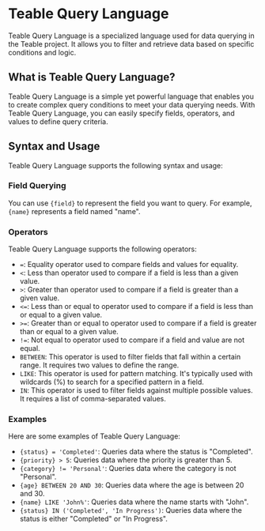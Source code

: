 # Teable Query Language

Teable Query Language is a specialized language used for data querying in the Teable project. It allows you to filter and retrieve data based on specific conditions and logic.

## What is Teable Query Language?

Teable Query Language is a simple yet powerful language that enables you to create complex query conditions to meet your data querying needs. With Teable Query Language, you can easily specify fields, operators, and values to define query criteria.

## Syntax and Usage

Teable Query Language supports the following syntax and usage:

### Field Querying

You can use `{field}` to represent the field you want to query. For example, `{name}` represents a field named "name".

### Operators

Teable Query Language supports the following operators:

- `=`: Equality operator used to compare fields and values for equality.
- `<`: Less than operator used to compare if a field is less than a given value.
- `>`: Greater than operator used to compare if a field is greater than a given value.
- `<=`: Less than or equal to operator used to compare if a field is less than or equal to a given value.
- `>=`: Greater than or equal to operator used to compare if a field is greater than or equal to a given value.
- `!=`: Not equal to operator used to compare if a field and value are not equal.
- `BETWEEN`: This operator is used to filter fields that fall within a certain range. It requires two values to define the range.
- `LIKE`: This operator is used for pattern matching. It's typically used with wildcards (%) to search for a specified pattern in a field.
- `IN`: This operator is used to filter fields against multiple possible values. It requires a list of comma-separated values.

### Examples

Here are some examples of Teable Query Language:

- `{status} = 'Completed'`: Queries data where the status is "Completed".
- `{priority} > 5`: Queries data where the priority is greater than 5.
- `{category} != 'Personal'`: Queries data where the category is not "Personal".
- `{age} BETWEEN 20 AND 30`: Queries data where the age is between 20 and 30.
- `{name} LIKE 'John%'`: Queries data where the name starts with "John".
- `{status} IN ('Completed', 'In Progress')`: Queries data where the status is either "Completed" or "In Progress".
